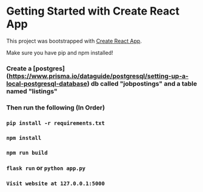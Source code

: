 # Getting Started with Create React App

This project was bootstrapped with [Create React App](https://github.com/facebook/create-react-app).

Make sure you have pip and npm installed!

### Create a [postgres] (https://www.prisma.io/dataguide/postgresql/setting-up-a-local-postgresql-database) db called "jobpostings" and a table named "listings"

### Then run the following (In Order)

### `pip install -r requirements.txt`

### `npm install`

### `npm run build`

### `flask run` or `python app.py`

### `Visit website at 127.0.0.1:5000`
